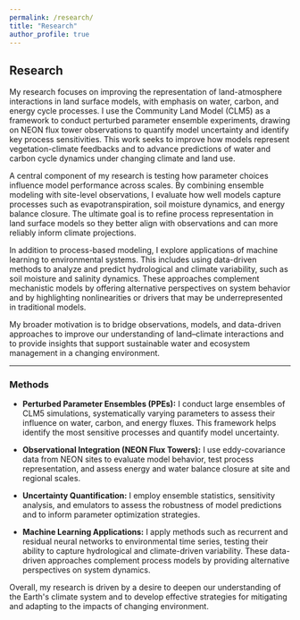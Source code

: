 ```yaml
---
permalink: /research/
title: "Research"
author_profile: true
---
```

## Research  
My research focuses on improving the representation of land-atmosphere interactions in land surface models, with emphasis on water, carbon, and energy cycle processes. I use the Community Land Model (CLM5) as a framework to conduct perturbed parameter ensemble experiments, drawing on NEON flux tower observations to quantify model uncertainty and identify key process sensitivities. This work seeks to improve how models represent vegetation-climate feedbacks and to advance predictions of water and carbon cycle dynamics under changing climate and land use.  

A central component of my research is testing how parameter choices influence model performance across scales. By combining ensemble modeling with site-level observations, I evaluate how well models capture processes such as evapotranspiration, soil moisture dynamics, and energy balance closure. The ultimate goal is to refine process representation in land surface models so they better align with observations and can more reliably inform climate projections.  

In addition to process-based modeling, I explore applications of machine learning to environmental systems. This includes using data-driven methods to analyze and predict hydrological and climate variability, such as soil moisture and salinity dynamics. These approaches complement mechanistic models by offering alternative perspectives on system behavior and by highlighting nonlinearities or drivers that may be underrepresented in traditional models.  

My broader motivation is to bridge observations, models, and data-driven approaches to improve our understanding of land–climate interactions and to provide insights that support sustainable water and ecosystem management in a changing environment.  

---
### Methods  

- **Perturbed Parameter Ensembles (PPEs):** I conduct large ensembles of CLM5 simulations, systematically varying parameters to assess their influence on water, carbon, and energy fluxes. This framework helps identify the most sensitive processes and quantify model uncertainty.  

- **Observational Integration (NEON Flux Towers):** I use eddy-covariance data from NEON sites to evaluate model behavior, test process representation, and assess energy and water balance closure at site and regional scales.  

- **Uncertainty Quantification:** I employ ensemble statistics, sensitivity analysis, and emulators to assess the robustness of model predictions and to inform parameter optimization strategies.  

- **Machine Learning Applications:** I apply methods such as recurrent and residual neural networks to environmental time series, testing their ability to capture hydrological and climate-driven variability. These data-driven approaches complement process models by providing alternative perspectives on system dynamics.

Overall, my research is driven by a desire to deepen our understanding of the Earth's climate system and to develop effective strategies for mitigating and adapting to the impacts of changing environment.


